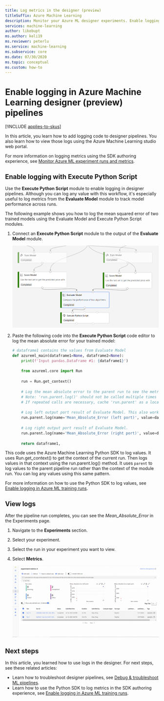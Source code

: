 ```yaml
---
title: Log metrics in the designer (preview)
titleSuffix: Azure Machine Learning
description: Monitor your Azure ML designer experiments. Enable logging using the Execute Python Script module and view the logged results in the studio.
services: machine-learning
author: likebupt
ms.author: keli19
ms.reviewer: peterlu
ms.service: machine-learning
ms.subservice: core
ms.date: 07/30/2020
ms.topic: conceptual
ms.custom: how-to
---
```


# Enable logging in Azure Machine Learning designer (preview) pipelines
[!INCLUDE [applies-to-skus](../../includes/aml-applies-to-basic-enterprise-sku.md)]

In this article, you learn how to add logging code to designer pipelines. You also learn how to view those logs using the Azure Machine Learning studio web portal.

For more information on logging metrics using the SDK authoring experience, see [Monitor Azure ML experiment runs and metrics](how-to-track-experiments.md).

## Enable logging with Execute Python Script

Use the __Execute Python Script__ module to enable logging in designer pipelines. Although you can log any value with this workflow, it's especially useful to log metrics from the __Evaluate Model__ module to track model performance across runs.

The following example shows you how to log the mean squared error of two trained models using the Evaluate Model and Execute Python Script modules.

1. Connect an __Execute Python Script__ module to the output of the __Evaluate Model__ module.

    ![Connect Execute Python Script module to Evaluate Model module](./media/how-to-track-experiments/designer-logging-pipeline.png)

1. Paste the following code into the __Execute Python Script__ code editor to log the mean absolute error for your trained model:

    ```python
    # dataframe1 contains the values from Evaluate Model
    def azureml_main(dataframe1=None, dataframe2=None):
        print(f'Input pandas.DataFrame #1: {dataframe1}')
    
        from azureml.core import Run
    
        run = Run.get_context()
    
        # Log the mean absolute error to the parent run to see the metric in the run details page.
        # Note: 'run.parent.log()' should not be called multiple times because of performance issues.
        # If repeated calls are necessary, cache 'run.parent' as a local variable and call 'log()' on that variable.

        # Log left output port result of Evaluate Model. This also works when evaluate only 1 model.
        run.parent.log(name='Mean_Absolute_Error (left port)', value=dataframe1['Mean_Absolute_Error'][0])

        # Log right output port result of Evaluate Model.
        run.parent.log(name='Mean_Absolute_Error (right port)', value=dataframe1['Mean_Absolute_Error'][1])
    
        return dataframe1,
    ```
    
This code uses the Azure Machine Learning Python SDK to log values. It uses Run.get_context() to get the context of the current run. Then logs values in that context using the run.parent.log() method. It uses `parent` to log values to the parent pipeline run rather than the context of the module run. You can log any values using this same pattern.

For more information on how to use the Python SDK to log values, see [Enable logging in Azure ML training runs](how-to-track-experiments.md).

## View logs

After the pipeline run completes, you can see the *Mean_Absolute_Error* in the Experiments page.

1. Navigate to the **Experiments** section.
1. Select your experiment.
1. Select the run in your experiment you want to view.
1. Select **Metrics**.

    ![View run metrics in the studio](./media/how-to-track-experiments/experiment-page-metrics-across-runs.png)

## Next steps

In this article, you learned how to use logs in the designer. For next steps, see these related articles:

* Learn how to troubleshoot designer pipelines, see [Debug & troubleshoot ML pipelines](how-to-debug-pipelines.md#azure-machine-learning-designer-preview).
* Learn how to use the Python SDK to log metrics in the SDK authoring experience, see [Enable logging in Azure ML training runs](how-to-track-experiments.md).
